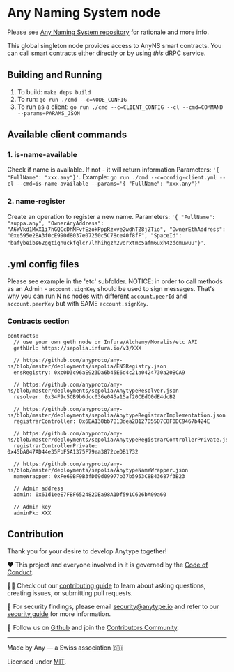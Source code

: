 # Any Naming System node
Please see [Any Naming System repository](https://github.com/anyproto/any-ns) for rationale and more info.

This global singleton node provides access to AnyNS smart contracts. You can call smart contracts either directly or by using _this_ dRPC service. 

## Building and Running
1. To build: `make deps build`
2. To run: `go run ./cmd --c=NODE_CONFIG`
3. To run as a client: `go run ./cmd --c=CLIENT_CONFIG --cl --cmd=COMMAND --params=PARAMS_JSON`

## Available client commands

### 1. is-name-available
Check if name is available. If not - it will return information
Parameters: `'{ "FullName": "xxx.any"}'`.
Example: `go run ./cmd --c=config-client.yml --cl --cmd=is-name-available --params='{ "FullName": "xxx.any"}'`

### 2. name-register
Create an operation to register a new name.
Parameters: `'{ "FullName": "suppa.any", "OwnerAnyAddress": "A6WVkd1MxX1i7hGQCcDhMFvfEzokPppRzxve2wdhTZ8jZTio", "OwnerEthAddress": "0xe595e2BA3f0cE990d8037e07250c5C78ce40f8fF", "SpaceId": "bafybeibs62gqtignuckfqlcr7lhhihgzh2vorxtmc5afm6uxh4zdcmuwuu"}'`.

## .yml config files
Please see example in the 'etc' subfolder.
NOTICE: in order to call methods as an Admin - `account.signKey` should be used to sign messages.
That's why you can run N ns nodes with different `account.peerId` and `account.peerKey` but with SAME `account.signKey`.

### Contracts section

```
contracts:
  // use your own geth node or Infura/Alchemy/Moralis/etc API
  gethUrl: https://sepolia.infura.io/v3/XXX

  // https://github.com/anyproto/any-ns/blob/master/deployments/sepolia/ENSRegistry.json
  ensRegistry: 0xc0D3c96aE923Da6b45E6d4c21a0424730a20BCA9

  // https://github.com/anyproto/any-ns/blob/master/deployments/sepolia/AnytypeResolver.json
  resolver: 0x34F9c5CB9b6dcc036e045a15af20CEdC0dE4dcB2

  // https://github.com/anyproto/any-ns/blob/master/deployments/sepolia/AnytypeRegistrarImplementation.json
  registrarController: 0x6BA138bb7B1Bdea2B127D55D7C8F0DC9467b424E

  // https://github.com/anyproto/any-ns/blob/master/deployments/sepolia/AnytypeRegistrarControllerPrivate.json
  registrarControllerPrivate: 0x45bA047AD44e35FbF5A1375F79ea3872ceDB1732

  // https://github.com/anyproto/any-ns/blob/master/deployments/sepolia/AnytypeNameWrapper.json
  nameWrapper: 0xFe69BF9B3fD69d09977b37b5953C8B43687f3B23

  // Admin address
  admin: 0x61d1eeE7FBF652482DEa98A1Df591C626bA09a60
  
  // Admin key
  adminPk: XXX
```

## Contribution

 Thank you for your desire to develop Anytype together!

 ❤️ This project and everyone involved in it is governed by the [Code of Conduct](https://github.com/anyproto/.github/blob/main/docs/CODE_OF_CONDUCT.md).

 🧑‍💻 Check out our [contributing guide](https://github.com/anyproto/.github/blob/main/docs/CONTRIBUTING.md) to learn about asking questions, creating issues, or submitting pull requests.

 🫢 For security findings, please email [security@anytype.io](mailto:security@anytype.io) and refer to our [security guide](https://github.com/anyproto/.github/blob/main/docs/SECURITY.md) for more information.

 🤝 Follow us on [Github](https://github.com/anyproto) and join the [Contributors Community](https://github.com/orgs/anyproto/discussions).

---

Made by Any — a Swiss association 🇨🇭

Licensed under [MIT](./LICENSE.md).
